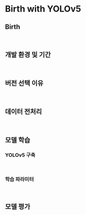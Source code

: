# Birth with YOLOv5
## Birth

<br/>

## 개발 환경 및 기간

<br/>

## 버전 선택 이유

<br/>

## 데이터 전처리

<br/>

## 모델 학습
### YOLOv5 구축

<br/>

### 학습 파라미터

<br/>

## 모델 평가
